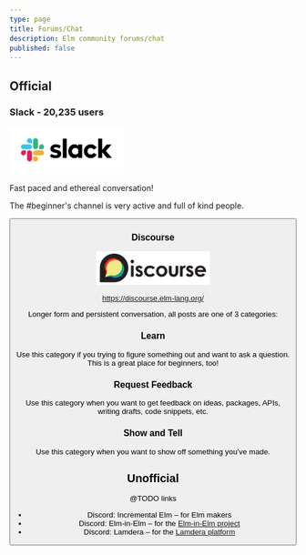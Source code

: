 ```yaml
---
type: page
title: Forums/Chat
description: Elm community forums/chat
published: false
---
```


## Official

### Slack - 20,235 users

<img width="200" src="/images/logos/slack.png" />

Fast paced and ethereal conversation!

The #beginner's channel is very active and full of kind people.

<button label="Register here" url="https://elmlang.herokuapp.com/" />

### Discourse

<img width="200" src="/images/logos/discourse.png" />

https://discourse.elm-lang.org/

Longer form and persistent conversation, all posts are one of 3 categories:

### Learn

Use this category if you trying to figure something out and want to ask a question. This is a great place for beginners, too!

### Request Feedback

Use this category when you want to get feedback on ideas, packages, APIs, writing drafts, code snippets, etc.

### Show and Tell

Use this category when you want to show off something you’ve made.



## Unofficial

@TODO links

- Discord: Incremental Elm – for Elm makers
- Discord: Elm-in-Elm – for the [Elm-in-Elm project](https://github.com/elm-in-elm/compiler)
- Discord: Lamdera – for the [Lamdera platform](https://lamdera.com)
